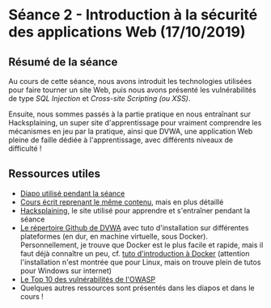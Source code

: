 # Séance 2 - Introduction à la sécurité des applications Web (17/10/2019)

## Résumé de la séance

Au cours de cette séance, nous avons introduit les technologies utilisées pour faire tourner un site Web, puis nous avons présenté les vulnérabilités de type *SQL Injection* et *Cross-site Scripting (ou XSS)*.

Ensuite, nous sommes passés à la partie pratique en nous entraînant sur Hacksplaining, un super site d'apprentissage pour vraiment comprendre les mécanismes en jeu par la pratique, ainsi que DVWA, une application Web pleine de faille dédiée à l'apprentissage, avec différents niveaux de difficulté !

## Ressources utiles

- [Diapo utilisé pendant la séance](https://docs.google.com/presentation/d/1bOrVQ1nVO8v7nAESRZgg361SZMizI1DEGu7kGvuGPYs/edit?usp=sharing)
- [Cours écrit reprenant le même contenu](../cours/securite-web.md), mais en plus détaillé
- [Hacksplaining](https://www.hacksplaining.com/lessons), le site utilisé pour apprendre et s'entraîner pendant la séance
- [Le répertoire Github de DVWA](https://github.com/ethicalhack3r/DVWA)  avec tuto d'installation sur différentes plateformes (en dur, en machine virtuelle, sous Docker). Personnellement, je trouve que Docker est le plus facile et rapide, mais il faut déjà connaître un peu, cf. [tuto d'introduction à Docker](../cours/introduction-docker.md) (attention l'installation n'est montrée que pour Linux, mais on trouve plein de tutos pour Windows sur internet)
- [Le Top 10 des vulnérabilités de l'OWASP](https://www.owasp.org/images/7/72/OWASP_Top_10-2017_%28en%29.pdf.pdf) 
- Quelques autres ressources sont présentés dans les diapos et dans le cours !